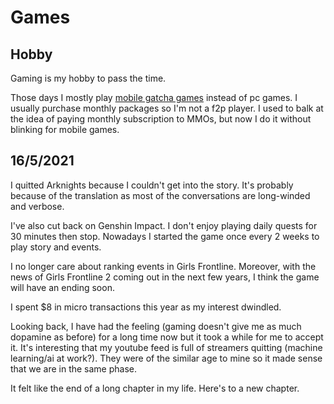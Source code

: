 # Games

## Hobby

Gaming is my hobby to pass the time.

Those days I mostly play [mobile gatcha games](https://en.wikipedia.org/wiki/Gacha_game) instead of pc games.
I usually purchase monthly packages so I'm not a f2p player.
I used to balk at the idea of paying monthly subscription to MMOs, but now I do it without blinking for mobile games.

## 16/5/2021

I quitted Arknights because I couldn't get into the story.
It's probably because of the translation as most of the conversations are long-winded and verbose.

I've also cut back on Genshin Impact.
I don't enjoy playing daily quests for 30 minutes then stop.
Nowadays I started the game once every 2 weeks to play story and events.

I no longer care about ranking events in Girls Frontline.
Moreover, with the news of Girls Frontline 2 coming out in the next few years, I think the game will have an ending soon.

I spent $8 in micro transactions this year as my interest dwindled.

Looking back, I have had the feeling (gaming doesn't give me as much dopamine as before) for a long time now but it took a while for me to accept it.
It's interesting that my youtube feed is full of streamers quitting (machine learning/ai at work?).
They were of the similar age to mine so it made sense that we are in the same phase.

It felt like the end of a long chapter in my life.
Here's to a new chapter.

